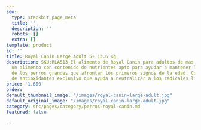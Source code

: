 ```yaml
---
seo:
  type: stackbit_page_meta
  title: ''
  description: ''
  robots: []
  extra: []
template: product
id: ''
title: Royal Canin Large Adult 5+ 13.6 Kg
description: SKU:RLA513 El alimento de Royal Canin para adultos de mas de 5 años es
  un alimento con contenido de nutrientes apto para ayudar a mantener la vitalidad
  de los perros grandes que afrontan los primeros signos de la edad. Contiene un complejo
  de antioxidantes exclusivo que ayuda a neutralizar a los radicales libres.
price: '1,600'
order: 
default_thumbnail_image: "/images/royal-canin-large-adult.jpg"
default_original_image: "/images/royal-canin-large-adult.jpg"
category: src/pages/category/perros-royal-canin.md
featured: false

---
```

